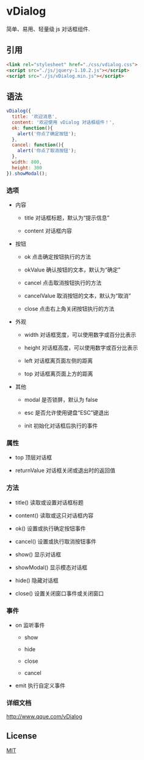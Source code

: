 # vDialog

  简单、易用、轻量级 js 对话框组件.

## 引用

```html
<link rel="stylesheet" href="./css/vdialog.css">
<script src="./js/jquery-1.10.2.js"></script>
<script src="./js/vDialog.min.js"></script>
```

## 语法

```js
vDialog({
  title: '欢迎消息',
  content: '欢迎使用 vDialog 对话框组件！',
  ok: function(){
    alert('你点了确定按钮');
  },
  cancel: function(){
    alert('你点了取消按钮');
  },
  width: 800,
  height: 300
}).showModal();
```

### 选项

* 内容

  * title 对话框标题，默认为“提示信息”

  * content 对话框内容

* 按钮

  * ok 点击确定按钮执行的方法

  * okValue 确认按钮的文本，默认为“确定”

  * cancel 点击取消按钮执行的方法

  * cancelValue 取消按钮的文本，默认为“取消”

  * close 点击右上角关闭按钮执行的方法

* 外观

  * width 对话框宽度，可以使用数字或百分比表示

  * height 对话框高度，可以使用数字或百分比表示

  * left 对话框离页面左侧的距离

  * top 对话框离页面上方的距离

* 其他

  * modal 是否锁屏，默认为 false

  * esc 是否允许使用键盘“ESC”键退出

  * init 初始化对话框后执行的事件

### 属性

* top 顶层对话框

* returnValue 对话框关闭或退出时的返回值

### 方法

* title() 读取或设置对话框标题

* content() 读取或这只对话框内容

* ok() 设置或执行确定按钮事件

* cancel() 设置或执行取消按钮事件

* show() 显示对话框

* showModal() 显示模态对话框

* hide() 隐藏对话框

* close() 设置关闭窗口事件或关闭窗口

### 事件

* on 监听事件

  * show

  * hide

  * close

  * cancel

* emit 执行自定义事件

### 详细文档

http://www.qque.com/vDialog


## License

  [MIT](LICENSE)